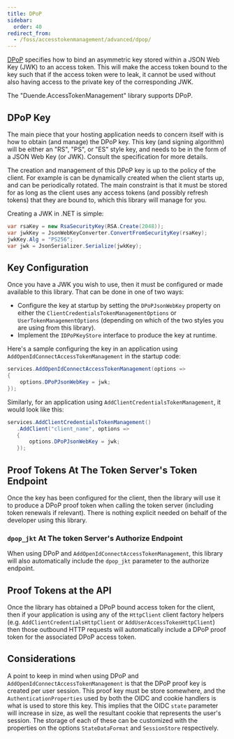 ```yaml
---
title: DPoP
sidebar:
  order: 40
redirect_from:
  - /foss/accesstokenmanagement/advanced/dpop/
---
```


[DPoP](https://datatracker.ietf.org/doc/html/draft-ietf-oauth-dpop) specifies how to bind an asymmetric key stored within a JSON Web Key (JWK) to an access token. This will make the access token bound to the key such that if the access token were to leak, it cannot be used without also having access to the private key of the corresponding JWK.

The "Duende.AccessTokenManagement" library supports DPoP.

## DPoP Key

The main piece that your hosting application needs to concern itself with is how to obtain (and manage) the DPoP key. This key (and signing algorithm) will be either an "RS", "PS", or "ES" style key, and needs to be in the form of a JSON Web Key (or JWK). Consult the specification for more details.

The creation and management of this DPoP key is up to the policy of the client. For example is can be dynamically created when the client starts up, and can be periodically rotated. The main constraint is that it must be stored for as long as the client uses any access tokens (and possibly refresh tokens) that they are bound to, which this library will manage for you.

Creating a JWK in .NET is simple:

```cs
var rsaKey = new RsaSecurityKey(RSA.Create(2048));
var jwkKey = JsonWebKeyConverter.ConvertFromSecurityKey(rsaKey);
jwkKey.Alg = "PS256";
var jwk = JsonSerializer.Serialize(jwkKey);
```

## Key Configuration

Once you have a JWK you wish to use, then it must be configured or made available to this library. That can be done in one of two ways: 

* Configure the key at startup by setting the `DPoPJsonWebKey` property on either the `ClientCredentialsTokenManagementOptions` or `UserTokenManagementOptions` (depending on which of the two styles you are using from this library).
* Implement the `IDPoPKeyStore` interface to produce the key at runtime.

Here's a sample configuring the key in an application using `AddOpenIdConnectAccessTokenManagement` in the startup code:

```cs
services.AddOpenIdConnectAccessTokenManagement(options =>
{
    options.DPoPJsonWebKey = jwk;
});
```

Similarly, for an application using `AddClientCredentialsTokenManagement`, it would look like this:

```cs
services.AddClientCredentialsTokenManagement()
   .AddClient("client_name", options =>
   {
       options.DPoPJsonWebKey = jwk;
   });
```

## Proof Tokens At The Token Server's Token Endpoint

Once the key has been configured for the client, then the library will use it to produce a DPoP proof token when calling the token server (including token renewals if relevant).
There is nothing explicit needed on behalf of the developer using this library.

### `dpop_jkt` At The token Server's Authorize Endpoint

When using DPoP and `AddOpenIdConnectAccessTokenManagement`, this library will also automatically include the `dpop_jkt` parameter to the authorize endpoint.

## Proof Tokens at the API

Once the library has obtained a DPoP bound access token for the client, then if your application is using any of the `HttpClient` client factory helpers (e.g. `AddClientCredentialsHttpClient` or `AddUserAccessTokenHttpClient`) then those outbound HTTP requests will automatically include a DPoP proof token for the associated DPoP access token.

## Considerations

A point to keep in mind when using DPoP and `AddOpenIdConnectAccessTokenManagement` is that the DPoP proof key is created per user session. 
This proof key must be store somewhere, and the `AuthenticationProperties` used by both the OIDC and cookie handlers is what is used to store this key.
This implies that the OIDC `state` parameter will increase in size, as well the resultant cookie that represents the user's session.
The storage of each of these can be customized with the properties on the options `StateDataFormat` and `SessionStore` respectively.
